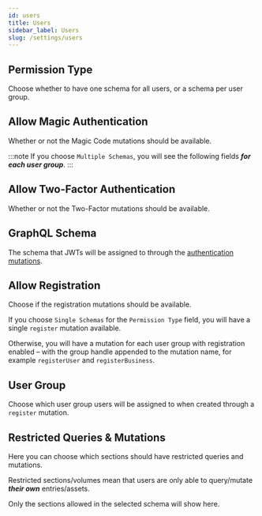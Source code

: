 ```yaml
---
id: users
title: Users
sidebar_label: Users
slug: /settings/users
---
```


## Permission Type

Choose whether to have one schema for all users, or a schema per user group.

## Allow Magic Authentication

Whether or not the Magic Code mutations should be available.

:::note
If you choose `Multiple Schemas`, you will see the following fields **_for each user group_**.
:::

## Allow Two-Factor Authentication

Whether or not the Two-Factor mutations should be available.

## GraphQL Schema

The schema that JWTs will be assigned to through the [authentication mutations](/usage/authentication).

## Allow Registration

Choose if the registration mutations should be available.

If you choose `Single Schemas` for the `Permission Type` field, you will have a single `register` mutation available.

Otherwise, you will have a mutation for each user group with registration enabled – with the group handle appended to the mutation name, for example `registerUser` and `registerBusiness`.

## User Group

Choose which user group users will be assigned to when created through a `register` mutation.

## Restricted Queries & Mutations

Here you can choose which sections should have restricted queries and mutations.

Restricted sections/volumes mean that users are only able to query/mutate **_their own_** entries/assets.

Only the sections allowed in the selected schema will show here.
